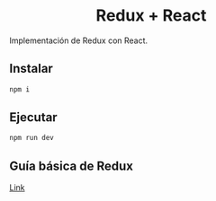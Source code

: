 <h1 align="center">Redux + React</h1>

Implementación de Redux con React.

## Instalar

```bash
npm i
```

## Ejecutar

```bash
npm run dev
```

## Guía básica de Redux

[Link](https://luisblog.vercel.app/redux/inicio)